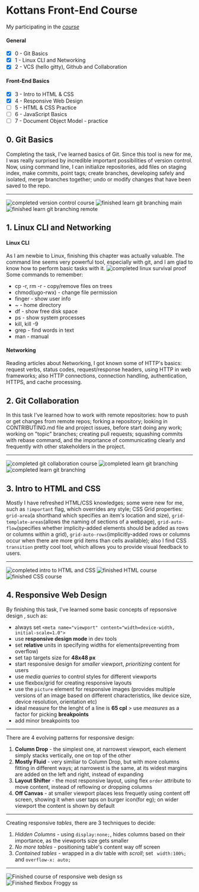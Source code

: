 # Kottans Front-End Course
My participating in the *[course](https://github.com/kottans/frontend/blob/master/contents.md#stage-0-self-study)*  
#### General   
- [x] 0 - Git Basics  
- [x] 1 - Linux CLI and Networking  
- [x] 2 - VCS (hello gitty), Github and Collaboration
#### Front-End Basics  
- [x] 3 - Intro to HTML & CSS
- [x] 4 - Responsive Web Design
- [ ] 5 - HTML & CSS Practice
- [ ] 6 - JavaScript Basics
- [ ] 7 - Document Object Model - practice
## 0. Git Basics 
 Completing the task, I've learned basics of Git. Since this tool is new for me, I was really surprised by incredible important possibilities of version control.   
 Now, using command line, I can initialize repositories, add files on staging index, make commits, point tags; create branches, developing safely and isolated, merge branches together; undo or modify changes that have been saved to the repo.
***
![completed version control course](https://github.com/eve5ince/kottans-frontend/blob/main/task_git_basics/udacity_vc.png)
![finished learn git branching main](https://github.com/eve5ince/kottans-frontend/blob/main/task_git_basics/learn_git_branching1.png)
![finished learn git branching remote](https://github.com/eve5ince/kottans-frontend/blob/main/task_git_basics/learn_git_branching2.png)
## 1. Linux CLI and Networking
#### Linux CLI   
  As I am newbie to Linux, finishing this chapter was actually valuable. The command line seems very powerful tool, especially with git, and I am glad to know how to perform basic tasks with it.
![completed linux survival proof](https://github.com/eve5ince/kottans-frontend/blob/main/task_linux_cli/linux_survival.png)  
  Some commands to remember:
* cp -r, rm -r - copy/remove files on trees 
* chmod(ugo-rwx) - change file permission 
* finger - show user info
* ~ - home directory
* df - show free disk space
* ps - show system processes
* kill, kill -9
* grep - find words in text
* man - manual  
#### Networking
  Reading articles about Networking, I got known some of HTTP's basics: request verbs, status codes, request/response headers, using HTTP in web frameworks; also HTTP connections, connection handling, authentication, HTTPS, and cache processing.   
## 2. Git Collaboration   
In this task I've learned how to work with remote repositories: how to push or get changes from remote repos; forking a repository; looking in CONTRIBUTING.md file and project issues, before start doing any work; working on "topic" branches; creating pull requests; squashing commits with rebase command, and the importance of communicating clearly and frequently with other stakeholders in the project.
***
![completed git collaboration course](https://github.com/eve5ince/kottans-frontend/blob/main/task_git_collaboration/git_collaboration.png)
![completed learn git branching](https://github.com/eve5ince/kottans-frontend/blob/main/task_git_collaboration/learn_git_branching1.png)
![completed learn git branching](https://github.com/eve5ince/kottans-frontend/blob/main/task_git_collaboration/learn_git_branching2.png)  
## 3. Intro to HTML and CSS
Mostly I have refreshed HTML/CSS knowledges; some were new for me, such as ```!important``` flag, which overrides any style; CSS Grid properties: ```grid-area```(a shorthand which specifies an item's location and size), ```grid-template-areas```(allows the naming of sections of a webpage), ```grid-auto-flow```(specifies whether implicity-added elements should be added as rows or columns within a grid), ```grid-auto-rows```(implicitly-added rows or columns occur when there are more grid items than cells available); also I find CSS ```transition``` pretty cool tool, which allows you to provide visual feedback to users.
***
![completed intro to HTML and CSS](https://github.com/eve5ince/kottans-frontend/blob/main/task_html_css_intro/completed_learnHTML.png)
![finished HTML course](https://github.com/eve5ince/kottans-frontend/blob/main/task_html_css_intro/finished_learnHTML.png)
![finished CSS course](https://github.com/eve5ince/kottans-frontend/blob/main/task_html_css_intro/finished_learnCSS.png)
## 4. Responsive Web Design 
By finishing this task, I've learned some basic concepts of repsonsive design , such as:
* always set ``` <meta name="viewport" content="width=device-width, initial-scale=1.0"> ```
* use **responsive design mode** in dev tools
* set **relative** units in specifying widths for elements(preventing from overflow) 
* set tap targets size for **48x48 px** 
* start responsive design for *smaller* viewport, *prioritizing* content for users
* use *media queries* to control styles for different viewports
* use flexbox/grid for creating responsive layouts
* use the ``` picture ``` element for responsive images (provides multiple versions of an image based on different characteristics, like device size, device resolution, orientation etc)
* ideal measure for the lenght of a line is **65 cpl** > use *measures* as a factor for picking **breakpoints**
* add minor breakpoints too   
***
There are 4 evolving patterns for responsive design: 
1. **Column Drop** - the simplest one, at narrowest viewport, each element simply stacks vertically, one on top of the other  
2. **Mostly Fluid** - very similiar to Column Drop, but with more columns fitting in different ways; at narrowest is the same, at its widest margins are added on the left and right, instead of expanding  
3. **Layout Shifter** - the most responsive layout, using flex ``` order ``` attribute to move content, instead of reflowing or dropping columns  
4. **Off Canvas** - at smaller viewport places less frequetly using content off screen, showing it when user taps on burger icon(for eg); on wider viewport the content is shown by default  
***
Creating responsive *tables*, there are 3 techniques to decide: 
1. *Hidden Columns* - using ``` display:none; ```, hides columns based on their importance, as the viewports size gets smaller  
2. *No more tables* - positioning table's content way off screen  
3. *Contained tables* - wrapped in a div table with *scroll*; set ``` width:100%;``` and ``` overflow-x: auto; ``` 
***
![Finished course of responsive web design ss](https://github.com/eve5ince/kottans-frontend/blob/main/task_responsive_web_design/finished_responsive_design.png)
![Finished flexbox Froggy ss](https://github.com/eve5ince/kottans-frontend/blob/main/task_responsive_web_design/flexbox_froggy.png)
